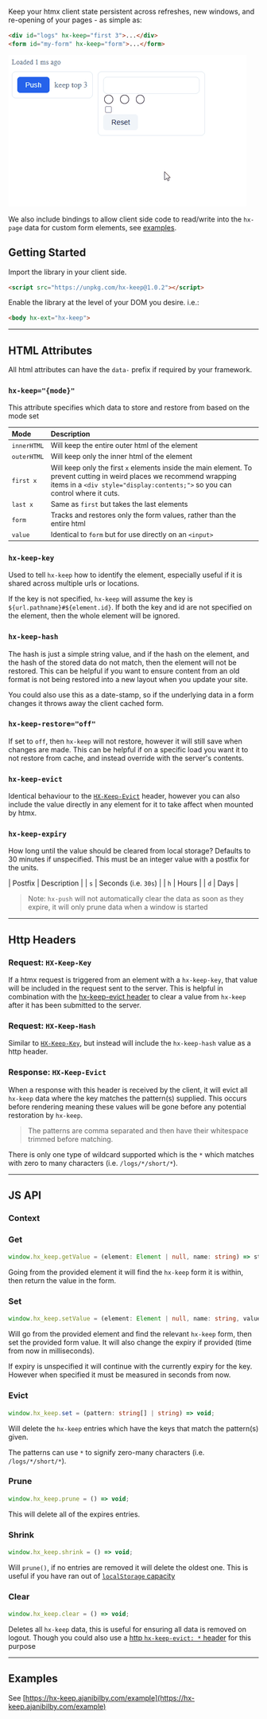 Keep your htmx client state persistent across refreshes, new windows, and re-opening of your pages - as simple as:

```html
<div id="logs" hx-keep="first 3">...</div>
<form id="my-form" hx-keep="form">...</form>
```

![banner](/images/banner.gif)

We also include bindings to allow client side code to read/write into the `hx-page` data for custom form elements, see [examples](/example/).

## Getting Started

Import the library in your client side.

```html
<script src="https://unpkg.com/hx-keep@1.0.2"></script>
```

Enable the library at the level of your DOM you desire. i.e.:
```html
<body hx-ext="hx-keep">
```

---

## HTML Attributes

All html attributes can have the `data-` prefix if required by your framework.

### `hx-keep="{mode}"`

This attribute specifies which data to store and restore from based on the mode set

| Mode | Description |
| :- | :- |
| `innerHTML` | Will keep the entire outer html of the element
| `outerHTML` | Will keep only the inner html of the element
| `first x` | Will keep only the first `x` elements inside the main element. To prevent cutting in weird places we recommend wrapping items in a `<div style="display:contents;">` so you can control where it cuts.
| `last x` | Same as `first` but takes the last elements
| `form`  | Tracks and restores only the form values, rather than the entire html
| `value` | Identical to `form` but for use directly on an `<input>`

### `hx-keep-key`

Used to tell `hx-keep` how to identify the element, especially useful if it is shared across multiple urls or locations.

If the key is not specified, `hx-keep` will assume the key is `${url.pathname}#${element.id}`.
If both the key and id are not specified on the element, then the whole element will be ignored.

### `hx-keep-hash`

The hash is just a simple string value, and if the hash on the element, and the hash of the stored data do not match, then the element will not be restored. This can be helpful if you want to ensure content from an old format is not being restored into a new layout when you update your site.

You could also use this as a date-stamp, so if the underlying data in a form changes it throws away the client cached form.

### `hx-keep-restore="off"`

If set to `off`, then `hx-keep` will not restore, however it will still save when changes are made.
This can be helpful if on a specific load you want it to not restore from cache, and instead override with the server's contents.

### `hx-keep-evict`

Identical behaviour to the [`HX-Keep-Evict`](#response-hx-keep-evict) header, however you can also include the value directly in any element for it to take affect when mounted by htmx.

### `hx-keep-expiry`

How long until the value should be cleared from local storage? Defaults to 30 minutes if unspecified.
This must be an integer value with a postfix for the units.

| Postfix | Description |
| `s` | Seconds (i.e. `30s`) |
| `h` | Hours |
| `d` | Days |

> Note: `hx-push` will not automatically clear the data as soon as they expire, it will only prune data when a window is started

---

## Http Headers

### Request: `HX-Keep-Key`

If a htmx request is triggered from an element with a `hx-keep-key`, that value will be included in the request sent to the server.
This is helpful in combination with the [hx-keep-evict header](#response-hx-keep-evict) to clear a value from `hx-keep` after it has been submitted to the server.

### Request: `HX-Keep-Hash`

Similar to [`HX-Keep-Key`](#request-hx-keep-key), but instead will include the `hx-keep-hash` value as a http header.

### Response: `HX-Keep-Evict`

When a response with this header is received by the client, it will evict all `hx-keep` data where the key matches the pattern(s) supplied. This occurs before rendering meaning these values will be gone before any potential restoration by `hx-keep`.

> The patterns are comma separated and then have their whitespace trimmed before matching.

There is only one type of wildcard supported which is the `*` which matches with zero to many characters (i.e. `/logs/*/short/*`).

---

## JS API

### Context

### Get

```ts
window.hx_keep.getValue = (element: Element | null, name: string) => string | null;
```

Going from the provided element it will find the `hx-keep` form it is within, then return the value in the form.

### Set

```ts
window.hx_keep.setValue = (element: Element | null, name: string, value: string, expiry?: number) => void;
```

Will go from the provided element and find the relevant `hx-keep` form, then set the provided form value.
It will also change the expiry if provided (time from now in milliseconds).

If expiry is unspecified it will continue with the currently expiry for the key. However when specified it must be measured in seconds from now.

### Evict

```ts
window.hx_keep.set = (pattern: string[] | string) => void;
```

Will delete the `hx-keep` entries which have the keys that match the pattern(s) given.

The patterns can use `*` to signify zero-many characters (i.e. `/logs/*/short/*`).

### Prune

```ts
window.hx_keep.prune = () => void;
```

This will delete all of the expires entries.

### Shrink

```ts
window.hx_keep.shrink = () => void;
```

Will `prune()`, if no entries are removed it will delete the oldest one.
This is useful if you have ran out of [`localStorage` capacity](https://developer.mozilla.org/en-US/docs/Web/API/Storage_API/Storage_quotas_and_eviction_criteria#web_storage)

### Clear

```ts
window.hx_keep.clear = () => void;
```

Deletes all `hx-keep` data, this is useful for ensuring all data is removed on logout.
Though you could also use a [http `hx-keep-evict: *` header](#response-hx-keep-evict) for this purpose

---

## Examples

See [https://hx-keep.ajanibilby.com/example](https://hx-keep.ajanibilby.com/example)